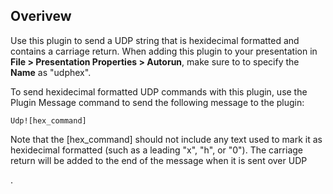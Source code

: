 Overivew
---------
<p>Use this plugin to send a UDP string that is hexidecimal formatted and contains a carriage return. When adding this plugin to your presentation in <strong>File > Presentation Properties > Autorun</strong>, make sure to to specify the <strong>Name</strong> as "udphex". </p>

<p>To send hexidecimal formatted UDP commands with this plugin, use the Plugin Message command to send the following message to the plugin:</p>

<code>Udp![hex_command]</code>

<p>Note that the [hex_command] should not include any text used to mark it as hexidecimal formatted (such as a leading "x", "h", or "0"). The carriage return will be added to the end of the message when it is sent over UDP</p>.
